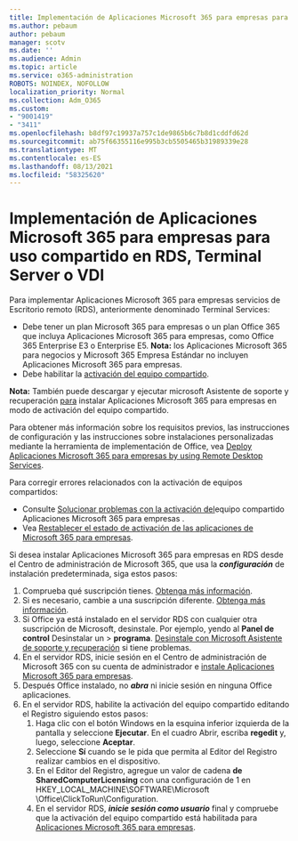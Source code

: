 ```yaml
---
title: Implementación de Aplicaciones Microsoft 365 para empresas para uso compartido en RDS, Terminal Server o VDI
ms.author: pebaum
author: pebaum
manager: scotv
ms.date: ''
ms.audience: Admin
ms.topic: article
ms.service: o365-administration
ROBOTS: NOINDEX, NOFOLLOW
localization_priority: Normal
ms.collection: Adm_O365
ms.custom:
- "9001419"
- "3411"
ms.openlocfilehash: b8df97c19937a757c1de9865b6c7b8d1cddfd62d
ms.sourcegitcommit: ab75f66355116e995b3cb5505465b31989339e28
ms.translationtype: MT
ms.contentlocale: es-ES
ms.lasthandoff: 08/13/2021
ms.locfileid: "58325620"
---
```

# <a name="deploying-microsoft-365-apps-for-enterprise-for-shared-use-on-rds-terminal-server-or-vdi"></a>Implementación de Aplicaciones Microsoft 365 para empresas para uso compartido en RDS, Terminal Server o VDI

Para implementar Aplicaciones Microsoft 365 para empresas servicios de Escritorio remoto (RDS), anteriormente denominado Terminal Services:

- Debe tener un plan Microsoft 365 para empresas o un plan Office 365 que incluya Aplicaciones Microsoft 365 para empresas, como Office 365 Enterprise E3 o Enterprise E5.
   **Nota:** los Aplicaciones Microsoft 365 para negocios y Microsoft 365 Empresa Estándar no incluyen Aplicaciones Microsoft 365 para empresas.
- Debe habilitar la [activación del equipo compartido](https://docs.microsoft.com/DeployOffice/overview-shared-computer-activation).

**Nota:** También puede descargar y ejecutar microsoft Asistente de soporte y recuperación [para](https://aka.ms/SaRA_OfficeSCA_M365Portal) instalar Aplicaciones Microsoft 365 para empresas en modo de activación del equipo compartido.

Para obtener más información sobre los requisitos previos, las instrucciones de configuración y las instrucciones sobre instalaciones personalizadas mediante la herramienta de implementación de Office, vea [Deploy Aplicaciones Microsoft 365 para empresas by using Remote Desktop Services](https://docs.microsoft.com/DeployOffice/deploy-microsoft-365-apps-remote-desktop-services).

Para corregir errores relacionados con la activación de equipos compartidos:

- Consulte [Solucionar problemas con la activación del](https://docs.microsoft.com/DeployOffice/troubleshoot-shared-computer-activation)equipo compartido Aplicaciones Microsoft 365 para empresas .
- Vea [Restablecer el estado de activación de las aplicaciones de Microsoft 365 para empresas](https://go.microsoft.com/fwlink/?linkid=2109218).

Si desea instalar Aplicaciones Microsoft 365 para empresas en RDS desde el Centro de administración de Microsoft 365, que usa la ***configuración*** de instalación predeterminada, siga estos pasos:

1. Comprueba qué suscripción tienes. [Obtenga más información](https://docs.microsoft.com/microsoft-365/admin/admin-overview/what-subscription-do-i-have).
2. Si es necesario, cambie a una suscripción diferente. [Obtenga más información](https://docs.microsoft.com/microsoft-365/commerce/subscriptions/switch-to-a-different-plan).
3. Si Office ya está instalado en el servidor RDS con cualquier otra suscripción de Microsoft, desinstale. Por ejemplo, yendo al **Panel de control** Desinstalar un  >  **programa**. [Desinstale con Microsoft Asistente de soporte y recuperación](https://aka.ms/SARA-OfficeUninstall-Alchemy) si tiene problemas.
4. En el servidor RDS, inicie sesión en el Centro de administración de Microsoft 365 con su cuenta de administrador e [instale Aplicaciones Microsoft 365 para empresas](https://portal.office.com/OLS/MySoftware.aspx).
5. Después Office instalado, no ***abra*** ni inicie sesión en ninguna Office aplicaciones.
6. En el servidor RDS, habilite la activación del equipo compartido editando el Registro siguiendo estos pasos:
   1. Haga clic con el botón Windows en la esquina inferior izquierda de la pantalla y seleccione **Ejecutar**. En el cuadro Abrir, escriba **regedit** y, luego, seleccione **Aceptar**.
   2. Seleccione **Sí** cuando se le pida que permita al Editor del Registro realizar cambios en el dispositivo.
   3. En el Editor del Registro, agregue un valor de cadena **de SharedComputerLicensing** con una configuración de 1 en HKEY_LOCAL_MACHINE\SOFTWARE\Microsoft \Office\ClickToRun\Configuration.
   4. En el servidor RDS, ***inicie sesión como usuario*** final y compruebe que la activación del equipo compartido está habilitada para [Aplicaciones Microsoft 365 para empresas](https://docs.microsoft.com/DeployOffice/troubleshoot-shared-computer-activation#verify-that-activation-for-microsoft-365-apps-succeeded).
